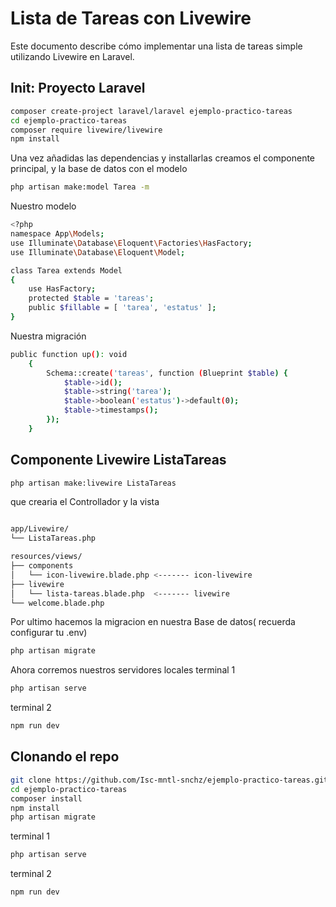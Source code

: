 # Lista de Tareas con Livewire

Este documento describe cómo implementar una lista de tareas simple utilizando Livewire en Laravel.

## Init: Proyecto Laravel 

```bash
composer create-project laravel/laravel ejemplo-practico-tareas
cd ejemplo-practico-tareas 
composer require livewire/livewire
npm install
```
Una vez añadidas las dependencias y installarlas  creamos el componente principal, y la base de datos con el modelo 

```bash
php artisan make:model Tarea -m
```

 Nuestro modelo
```bash
<?php
namespace App\Models;
use Illuminate\Database\Eloquent\Factories\HasFactory;
use Illuminate\Database\Eloquent\Model;

class Tarea extends Model
{
    use HasFactory;
    protected $table = 'tareas';
    public $fillable = [ 'tarea', 'estatus' ];
}
```

 Nuestra migración
```bash
public function up(): void
    {
        Schema::create('tareas', function (Blueprint $table) {
            $table->id();
            $table->string('tarea');
            $table->boolean('estatus')->default(0);
            $table->timestamps();
        });
    }
```

## Componente Livewire ListaTareas
```bash
php artisan make:livewire ListaTareas
```
que crearia el Controllador y la vista 
```bash

app/Livewire/
└── ListaTareas.php

resources/views/
├── components
│   └── icon-livewire.blade.php <------- icon-livewire
├── livewire
│   └── lista-tareas.blade.php  <------- livewire
└── welcome.blade.php
```

Por ultimo hacemos la migracion en nuestra Base de datos( recuerda configurar tu .env)
```bash
php artisan migrate
```

Ahora corremos nuestros servidores locales 
terminal 1
```bash
php artisan serve
```

terminal 2
```bash
npm run dev
```

## Clonando el repo
```bash
git clone https://github.com/Isc-mntl-snchz/ejemplo-practico-tareas.git
cd ejemplo-practico-tareas 
composer install
npm install
php artisan migrate
```
terminal 1
```bash
php artisan serve
```

terminal 2
```bash
npm run dev
```

